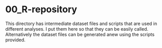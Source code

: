 # 00_R-repository

This directory has intermediate dataset files and scripts that are used in different analyses. I put them here so that they can be easily called. Alternatively the dataset files can be generated anew using the scripts provided. 
